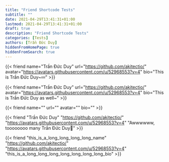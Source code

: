 ```yaml
---
title: "Friend Shortcode Tests"
subtitle: ""
date: 2021-04-29T13:41:31+01:00
lastmod: 2021-04-29T13:41:31+01:00
draft: true
description: "Friend Shortcode Tests"
categories: [Tests]
authors: [Trần Đức Duy]
hiddenFromHomePage: true
hiddenFromSearch: true
---
```


<!--more-->

{{< friend name="Trần Đức Duy" url="https://github.com/akitectio/" avatar="https://avatars.githubusercontent.com/u/52968553?v=4" bio="This is Trần Đức Duy~💤" >}}

{{< friend name="Trần Đức Duy" url="https://github.com/akitectio/" avatar="https://avatars.githubusercontent.com/u/52968553?v=4" bio="This is Trần Đức Duy as well~" >}}

{{< friend name="" url="" avatar="" bio="" >}}

{{< friend "Trần Đức Duy" "https://github.com/akitectio/" "https://avatars.githubusercontent.com/u/52968553?v=4" "Awwwwww, toooooooo many Trần Đức Duy🤔" >}}

{{< friend "this_is_a_long_long_long_long_name" "https://github.com/akitectio/" "https://avatars.githubusercontent.com/u/52968553?v=4" "this_is_a_long_long_long_long_long_long_long_bio" >}}
